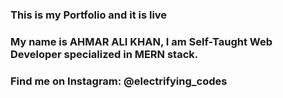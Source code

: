 ### This is my Portfolio and it is live

### My name is AHMAR ALI KHAN, I am Self-Taught Web Developer specialized in MERN stack.

### Find me on Instagram: @electrifying_codes
